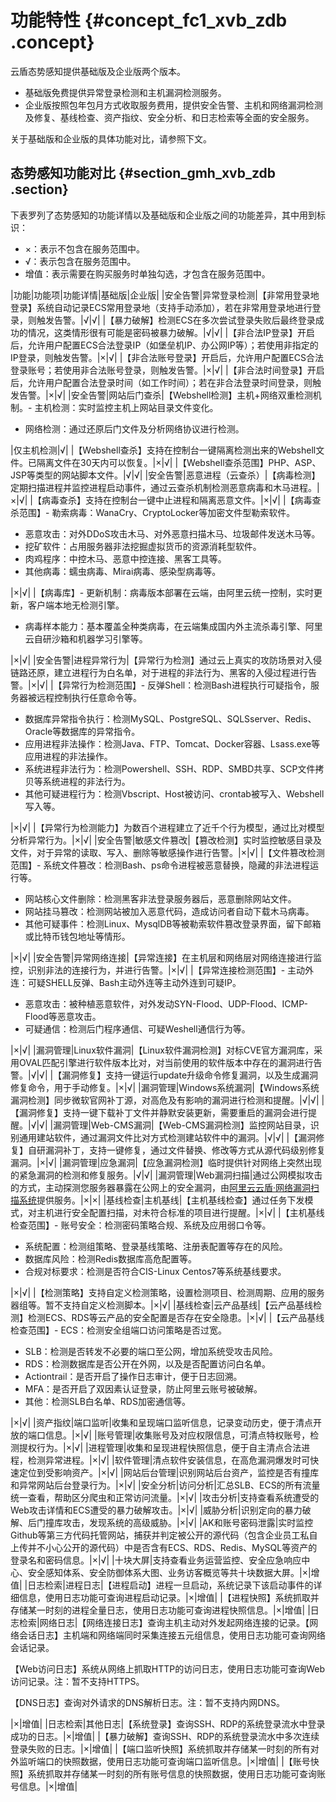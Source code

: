 # 功能特性 {#concept_fc1_xvb_zdb .concept}

云盾态势感知提供基础版及企业版两个版本。

-   基础版免费提供异常登录检测和主机漏洞检测服务。
-   企业版按照包年包月方式收取服务费用，提供安全告警、主机和网络漏洞检测及修复、基线检查、资产指纹、安全分析、和日志检索等全面的安全服务。

关于基础版和企业版的具体功能对比，请参照下文。

## 态势感知功能对比 {#section_gmh_xvb_zdb .section}

下表罗列了态势感知的功能详情以及基础版和企业版之间的功能差异，其中用到标识：

-   ×：表示不包含在服务范围中。
-   √：表示包含在服务范围中。
-   增值：表示需要在购买服务时单独勾选，才包含在服务范围中。

|功能|功能项|功能详情|基础版|企业版|
|安全告警|异常登录检测|【非常用登录地登录】系统自动记录ECS常用登录地（支持手动添加），若在非常用登录地进行登录，则触发告警。|√|√|
|【暴力破解】检测ECS在多次尝试登录失败后最终登录成功的情况，这类情形很有可能是密码被暴力破解。|√|√|
|【非合法IP登录】开启后，允许用户配置ECS合法登录IP（如堡垒机IP、办公网IP等）；若使用非指定的IP登录，则触发告警。|×|√|
|【非合法账号登录】开启后，允许用户配置ECS合法登录账号；若使用非合法账号登录，则触发告警。|×|√|
|【非合法时间登录】开启后，允许用户配置合法登录时间（如工作时间）；若在非合法登录时间登录，则触发告警。|×|√|
|安全告警|网站后门查杀|【Webshell检测】主机+网络双重检测机制。-   主机检测：实时监控主机上网站目录文件变化。
-   网络检测：通过还原后门文件及分析网络协议进行检测。

|仅主机检测|√|
|【Webshell查杀】支持在控制台一键隔离检测出来的Webshell文件。已隔离文件在30天内可以恢复。|×|√|
|【Webshell查杀范围】PHP、ASP、JSP等类型的网站脚本文件。|√|√|
|安全告警|恶意进程（云查杀）|【病毒检测】定期扫描进程并监控进程启动事件，通过云查杀机制检测恶意病毒和木马进程。|×|√|
|【病毒查杀】支持在控制台一键中止进程和隔离恶意文件。|×|√|
|【病毒查杀范围】-   勒索病毒：WanaCry、CryptoLocker等加密文件型勒索软件。
-   恶意攻击：对外DDoS攻击木马、对外恶意扫描木马、垃圾邮件发送木马等。
-   挖矿软件：占用服务器非法挖掘虚拟货币的资源消耗型软件。
-   肉鸡程序：中控木马、恶意中控连接、黑客工具等。
-   其他病毒：蠕虫病毒、Mirai病毒、感染型病毒等。

|×|√|
|【病毒库】-   更新机制：病毒版本部署在云端，由阿里云统一控制，实时更新，客户端本地无检测引擎。
-   病毒样本能力：基本覆盖全种类病毒，在云端集成国内外主流杀毒引擎、阿里云自研沙箱和机器学习引擎等。

|×|√|
|安全告警|进程异常行为|【异常行为检测】通过云上真实的攻防场景对入侵链路还原，建立进程行为白名单，对于进程的非法行为、黑客的入侵过程进行告警。|×|√|
|【异常行为检测范围】-   反弹Shell：检测Bash进程执行可疑指令，服务器被远程控制执行任意命令等。
-   数据库异常指令执行：检测MySQL、PostgreSQL、SQLSserver、Redis、Oracle等数据库的异常指令。
-   应用进程非法操作：检测Java、FTP、Tomcat、Docker容器、Lsass.exe等应用进程的非法操作。
-   系统进程非法行为：检测Powershell、SSH、RDP、SMBD共享、SCP文件拷贝等系统进程的非法行为。
-   其他可疑进程行为：检测Vbscript、Host被访问、crontab被写入、Webshell写入等。

|×|√|
|【异常行为检测能力】为数百个进程建立了近千个行为模型，通过比对模型分析异常行为。|×|√|
|安全告警|敏感文件篡改|【篡改检测】实时监控敏感目录及文件，对于异常的读取、写入、删除等敏感操作进行告警。|×|√|
|【文件篡改检测范围】-   系统文件篡改：检测Bash、ps命令进程被恶意替换，隐藏的非法进程运行等。
-   网站核心文件删除：检测黑客非法登录服务器后，恶意删除网站文件。
-   网站挂马篡改：检测网站被加入恶意代码，造成访问者自动下载木马病毒。
-   其他可疑事件：检测Linux、MysqlDB等被勒索软件篡改登录界面，留下邮箱或比特币钱包地址等情形。

|×|√|
|安全告警|异常网络连接|【异常连接】在主机层和网络层对网络连接进行监控，识别非法的连接行为，并进行告警。|×|√|
|【异常连接检测范围】-   主动外连：可疑SHELL反弹、Bash主动外连等主动外连到可疑IP。
-   恶意攻击：被种植恶意软件，对外发动SYN-Flood、UDP-Flood、ICMP-Flood等恶意攻击。
-   可疑通信：检测后门程序通信、可疑Weshell通信行为等。

|×|√|
|漏洞管理|Linux软件漏洞|【Linux软件漏洞检测】对标CVE官方漏洞库，采用OVAL匹配引擎进行软件版本比对，对当前使用的软件版本中存在的漏洞进行告警。|√|√|
|【漏洞修复】支持一键运行update升级命令修复漏洞，以及生成漏洞修复命令，用于手动修复。|×|√|
|漏洞管理|Windows系统漏洞|【Windows系统漏洞检测】同步微软官网补丁源，对高危及有影响的漏洞进行检测和提醒。|√|√|
|【漏洞修复】支持一键下载补丁文件并静默安装更新，需要重启的漏洞会进行提醒。|√|√|
|漏洞管理|Web-CMS漏洞|【Web-CMS漏洞检测】监控网站目录，识别通用建站软件，通过漏洞文件比对方式检测建站软件中的漏洞。|√|√|
|【漏洞修复】自研漏洞补丁，支持一键修复，通过文件替换、修改等方式从源代码级别修复漏洞。|×|√|
|漏洞管理|应急漏洞|【应急漏洞检测】临时提供针对网络上突然出现的紧急漏洞的检测和修复服务。|√|√|
|漏洞管理|Web漏洞扫描|通过公网模拟攻击的方式，主动探测您服务器暴露在公网上的安全漏洞，由[阿里云云盾·网络漏洞扫描系统](https://www.aliyun.com/product/avds)提供服务。|×|×|
|基线检查|主机基线|【主机基线检查】通过任务下发模式，对主机进行安全配置扫描，对未符合标准的项目进行提醒。|×|√|
|【主机基线检查范围】-   账号安全：检测密码策略合规、系统及应用弱口令等。
-   系统配置：检测组策略、登录基线策略、注册表配置等存在的风险。
-   数据库风险：检测Redis数据库高危配置等。
-   合规对标要求：检测是否符合CIS-Linux Centos7等系统基线要求。

|×|√|
|【检测策略】支持自定义检测策略，设置检测项目、检测周期、应用的服务器组等。暂不支持自定义检测脚本。|×|√|
|基线检查|云产品基线|【云产品基线检测】检测ECS、RDS等云产品的安全配置是否存在安全隐患。|×|√|
|【云产品基线检查范围】-   ECS：检测安全组端口访问策略是否过宽。
-   SLB：检测是否转发不必要的端口至公网，增加系统受攻击风险。
-   RDS：检测数据库是否公开在外网，以及是否配置访问白名单。
-   Actiontrail：是否开启了操作日志审计，便于日志回溯。
-   MFA：是否开启了双因素认证登录，防止阿里云账号被破解。
-   其他：检测SLB白名单、RDS加密通信等。

|×|√|
|资产指纹|端口监听|收集和呈现端口监听信息，记录变动历史，便于清点开放的端口信息。|×|√|
|账号管理|收集账号及对应权限信息，可清点特权账号，检测提权行为。|×|√|
|进程管理|收集和呈现进程快照信息，便于自主清点合法进程，检测异常进程。|×|√|
|软件管理|清点软件安装信息，在高危漏洞爆发时可快速定位到受影响资产。|×|√|
|网站后台管理|识别网站后台资产，监控是否有撞库和异常网站后台登录行为。|×|√|
|安全分析|访问分析|汇总SLB、ECS的所有流量统一查看，帮助区分爬虫和正常访问流量。|×|√|
|攻击分析|支持查看系统遭受的Web攻击详情和ECS遭受的暴力破解攻击。|×|√|
|威胁分析|识别定向的暴力破解、后门撞库攻击，发现系统的高级威胁。|×|√|
|AK和账号密码泄露|实时监控Github等第三方代码托管网站，捕获并判定被公开的源代码（包含企业员工私自上传并不小心公开的源代码）中是否含有ECS、RDS、Redis、MySQL等资产的登录名和密码信息。|×|√|
|十块大屏|支持查看业务运营监控、安全应急响应中心、安全感知体系、安全防御体系大图、业务访客概览等共十块数据大屏。|×|增值|
|日志检索|进程日志|【进程启动】进程一旦启动，系统记录下该启动事件的详细信息，使用日志功能可查询进程启动记录。|×|增值|
|【进程快照】系统抓取并存储某一时刻的进程全量日志，使用日志功能可查询进程快照信息。|×|增值|
|日志检索|网络日志|【网络连接日志】查询主机主动对外发起网络连接的记录。【网络会话日志】主机端和网络端同时采集连接五元组信息，使用日志功能可查询网络会话记录。

【Web访问日志】系统从网络上抓取HTTP的访问日志，使用日志功能可查询Web访问记录。注：暂不支持HTTPS。

【DNS日志】查询对外请求的DNS解析日志。注：暂不支持内网DNS。

|×|增值|
|日志检索|其他日志|【系统登录】查询SSH、RDP的系统登录流水中登录成功的日志。|×|增值|
|【暴力破解】查询SSH、RDP的系统登录流水中多次连续登录失败的日志。|×|增值|
|【端口监听快照】系统抓取并存储某一时刻的所有对外监听端口的快照数据，使用日志功能可查询端口监听信息。|×|增值|
|【账号快照】系统抓取并存储某一时刻的所有账号信息的快照数据，使用日志功能可查询账号信息。|×|增值|

